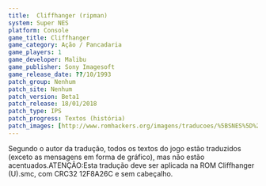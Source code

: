 ```yaml
---
title:  Cliffhanger (ripman)
system: Super NES
platform: Console
game_title: Cliffhanger
game_category: Ação / Pancadaria
game_players: 1
game_developer: Malibu
game_publisher: Sony Imagesoft
game_release_date: ??/10/1993
patch_group: Nenhum
patch_site: Nenhum
patch_version: Beta1
patch_release: 18/01/2018
patch_type: IPS
patch_progress: Textos (história)
patch_images: [http://www.romhackers.org/imagens/traducoes/%5BSNES%5D%20Cliffhanger%20-%20ripman%20-%201.png,http://www.romhackers.org/imagens/traducoes/%5BSNES%5D%20Cliffhanger%20-%20ripman%20-%202.png,http://www.romhackers.org/imagens/traducoes/%5BSNES%5D%20Cliffhanger%20-%20ripman%20-%203.png]
---
```

Segundo o autor da tradução, todos os textos do jogo estão traduzidos (exceto as mensagens em forma de gráfico), mas não estão acentuados.ATENÇÃO:Esta tradução deve ser aplicada na ROM Cliffhanger (U).smc, com CRC32 12F8A26C e sem cabeçalho.